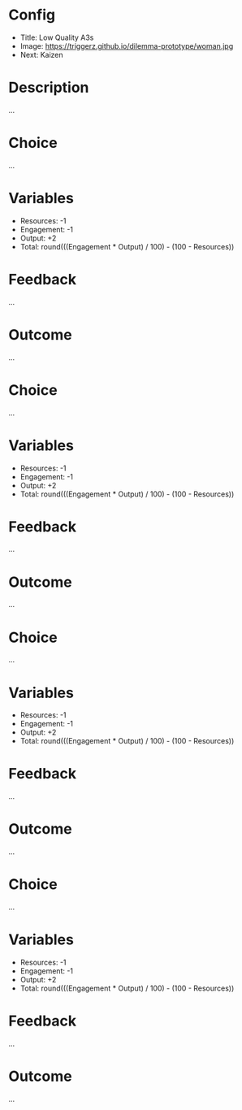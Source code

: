 # Config
 - Title: Low Quality A3s
 - Image: https://triggerz.github.io/dilemma-prototype/woman.jpg
 - Next: Kaizen

# Description
...

# Choice
...

# Variables
 - Resources: -1
 - Engagement: -1
 - Output: +2
 - Total: round(((Engagement * Output) / 100) - (100 - Resources))

# Feedback
...

# Outcome
...

# Choice
...

# Variables
 - Resources: -1
 - Engagement: -1
 - Output: +2
 - Total: round(((Engagement * Output) / 100) - (100 - Resources))

# Feedback
...

# Outcome
...

# Choice
...

# Variables
 - Resources: -1
 - Engagement: -1
 - Output: +2
 - Total: round(((Engagement * Output) / 100) - (100 - Resources))

# Feedback
...

# Outcome
...

# Choice
...

# Variables
 - Resources: -1
 - Engagement: -1
 - Output: +2
 - Total: round(((Engagement * Output) / 100) - (100 - Resources))

# Feedback
...

# Outcome
...
